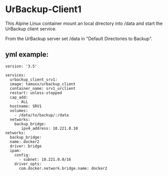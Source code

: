 # UrBackup-Client1

This Alpine Linux container mount an local directory into /data and start the UrBackup client service. 

From the UrBackup server set /data in "Default Directories to Backup".

## yml example:

    version: '3.5'

    services:
      urbackup_client_srv1:
      image: tamuxx/urbackup_client
      container_name: srv1_urclient
      restart: unless-stopped
      cap_add:
         - ALL
      hostname: SRV1
      volumes:
        - /data/to/backup/:/data
      networks:
        backup_bridge:
           ipv4_address: 10.221.0.10
    networks:
      backup_bridge:
      name: docker2
      driver: bridge
      ipam:
        config:
          - subnet: 10.221.0.0/16
        driver_opts:
          com.docker.network.bridge.name: docker2

